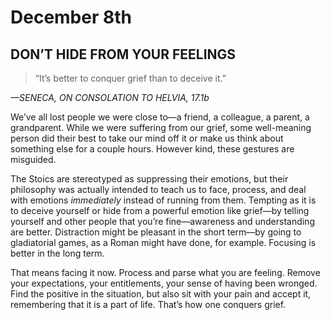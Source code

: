 # December 8th
## DON’T HIDE FROM YOUR FEELINGS

> “It’s better to conquer grief than to deceive it.”

*—SENECA, ON CONSOLATION TO HELVIA, 17.1b*

We’ve all lost people we were close to—a friend, a colleague, a parent, a grandparent. While we were suffering from our grief, some well-meaning person did their best to take our mind off it or make us think about something else for a couple hours. However kind, these gestures are misguided.

The Stoics are stereotyped as suppressing their emotions, but their philosophy was actually intended to teach us to face, process, and deal with emotions *immediately* instead of running from them. Tempting as it is to deceive yourself or hide from a powerful emotion like grief—by telling yourself and other people that you’re fine—awareness and understanding are better. Distraction might be pleasant in the short term—by going to gladiatorial games, as a Roman might have done, for example. Focusing is better in the long term.

That means facing it now. Process and parse what you are feeling. Remove your expectations, your entitlements, your sense of having been wronged. Find the positive in the situation, but also sit with your pain and accept it, remembering that it is a part of life. That’s how one conquers grief.

